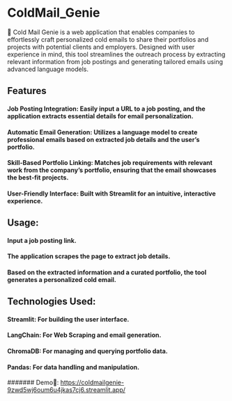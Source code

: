 # ColdMail_Genie
📧 Cold Mail Genie is a web application that enables companies to effortlessly craft personalized cold emails to share their portfolios and projects with potential clients and employers. Designed with user experience in mind, this tool streamlines the outreach process by extracting relevant information from job postings and generating tailored emails using advanced language models.

## Features
#### Job Posting Integration: Easily input a URL to a job posting, and the application extracts essential details for email personalization.
#### Automatic Email Generation: Utilizes a language model to create professional emails based on extracted job details and the user’s portfolio.
#### Skill-Based Portfolio Linking: Matches job requirements with relevant work from the company’s portfolio, ensuring that the email showcases the best-fit projects.
#### User-Friendly Interface: Built with Streamlit for an intuitive, interactive experience.

## Usage:
#### Input a job posting link.
#### The application scrapes the page to extract job details.
#### Based on the extracted information and a curated portfolio, the tool generates a personalized cold email.

## Technologies Used:
#### Streamlit: For building the user interface.
#### LangChain: For Web Scraping and email generation.
#### ChromaDB: For managing and querying portfolio data.
#### Pandas: For data handling and manipulation.

####### Demo🚀: https://coldmailgenie-9zwd5wj6oum6u4jkas7cj6.streamlit.app/  
